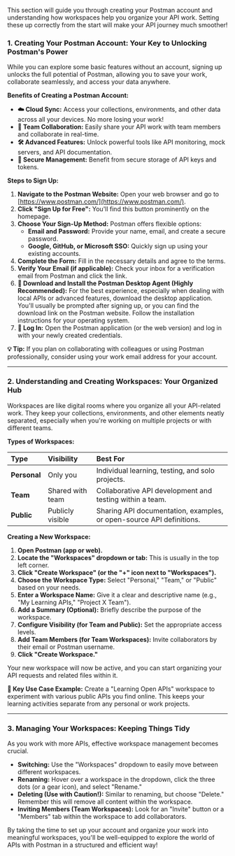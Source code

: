 
This section will guide you through creating your Postman account and understanding how workspaces help you organize your API work. Setting these up correctly from the start will make your API journey much smoother!

### 1. Creating Your Postman Account: Your Key to Unlocking Postman's Power

While you can explore some basic features without an account, signing up unlocks the full potential of Postman, allowing you to save your work, collaborate seamlessly, and access your data anywhere.

**Benefits of Creating a Postman Account:**

* **☁️ Cloud Sync:** Access your collections, environments, and other data across all your devices. No more losing your work!
* **🤝 Team Collaboration:** Easily share your API work with team members and collaborate in real-time.
* **🛠️ Advanced Features:** Unlock powerful tools like API monitoring, mock servers, and API documentation.
* **🔑 Secure Management:** Benefit from secure storage of API keys and tokens.

**Steps to Sign Up:**

1.  **Navigate to the Postman Website:** Open your web browser and go to [https://www.postman.com/](https://www.postman.com/).
2.  **Click "Sign Up for Free":** You'll find this button prominently on the homepage.
3.  **Choose Your Sign-Up Method:** Postman offers flexible options:
    * **Email and Password:** Provide your name, email, and create a secure password.
    * **Google, GitHub, or Microsoft SSO:** Quickly sign up using your existing accounts.
4.  **Complete the Form:** Fill in the necessary details and agree to the terms.
5.  **Verify Your Email (if applicable):** Check your inbox for a verification email from Postman and click the link.
6.  **🚀 Download and Install the Postman Desktop Agent (Highly Recommended):** For the best experience, especially when dealing with local APIs or advanced features, download the desktop application. You'll usually be prompted after signing up, or you can find the download link on the Postman website. Follow the installation instructions for your operating system.
7.  **🔑 Log In:** Open the Postman application (or the web version) and log in with your newly created credentials.

**💡 Tip:** If you plan on collaborating with colleagues or using Postman professionally, consider using your work email address for your account.

---

### 2. Understanding and Creating Workspaces: Your Organized Hub

Workspaces are like digital rooms where you organize all your API-related work. They keep your collections, environments, and other elements neatly separated, especially when you're working on multiple projects or with different teams.

**Types of Workspaces:**

| Type               | Visibility        | Best For                                                                 |
| :----------------- | :---------------- | :----------------------------------------------------------------------- |
| **Personal** | Only you          | Individual learning, testing, and solo projects.                        |
| **Team** | Shared with team  | Collaborative API development and testing within a team.                 |
| **Public** | Publicly visible  | Sharing API documentation, examples, or open-source API definitions.      |

**Creating a New Workspace:**

1.  **Open Postman (app or web).**
2.  **Locate the "Workspaces" dropdown or tab:** This is usually in the top left corner.
3.  **Click "Create Workspace" (or the "+" icon next to "Workspaces").**
4.  **Choose the Workspace Type:** Select "Personal," "Team," or "Public" based on your needs.
5.  **Enter a Workspace Name:** Give it a clear and descriptive name (e.g., "My Learning APIs," "Project X Team").
6.  **Add a Summary (Optional):** Briefly describe the purpose of the workspace.
7.  **Configure Visibility (for Team and Public):** Set the appropriate access levels.
8.  **Add Team Members (for Team Workspaces):** Invite collaborators by their email or Postman username.
9.  **Click "Create Workspace."**

Your new workspace will now be active, and you can start organizing your API requests and related files within it.

**🔑 Key Use Case Example:** Create a "Learning Open APIs" workspace to experiment with various public APIs you find online. This keeps your learning activities separate from any personal or work projects.

---

### 3. Managing Your Workspaces: Keeping Things Tidy

As you work with more APIs, effective workspace management becomes crucial.

* **Switching:** Use the "Workspaces" dropdown to easily move between different workspaces.
* **Renaming:** Hover over a workspace in the dropdown, click the three dots (or a gear icon), and select "Rename."
* **Deleting (Use with Caution!):** Similar to renaming, but choose "Delete." Remember this will remove all content within the workspace.
* **Inviting Members (Team Workspaces):** Look for an "Invite" button or a "Members" tab within the workspace to add collaborators.

By taking the time to set up your account and organize your work into meaningful workspaces, you'll be well-equipped to explore the world of APIs with Postman in a structured and efficient way!